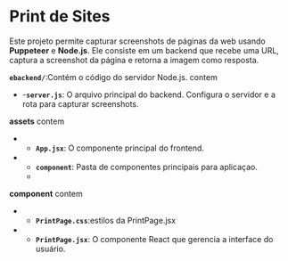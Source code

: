 # Print de Sites

Este projeto permite capturar screenshots de páginas da web usando **Puppeteer** e **Node.js**. Ele consiste em um backend que recebe uma URL, captura a screenshot da página e retorna a imagem como resposta.

**`ebackend/`**:Contém o código do servidor Node.js.
contem
- -**`server.js`**: O arquivo principal do backend. Configura o servidor e a rota para capturar screenshots.
  
**assets**
contem
  - - **`App.jsx`**: O componente principal do frontend.
  - - **`component`**: Pasta de componentes principais para aplicaçao.
    - 
**component**
contem
- - **`PrintPage.css`**:estilos da PrintPage.jsx
- - **`PrintPage.jsx`**: O componente React que gerencia a interface do usuário.
  

